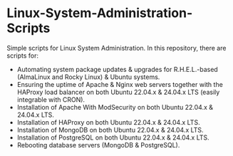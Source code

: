 # Linux-System-Administration-Scripts
Simple scripts for Linux System Administration. In this repository, there are scripts for:

- Automating system package updates & upgrades for R.H.E.L.-based (AlmaLinux and Rocky Linux) & Ubuntu systems.
- Ensuring the uptime of Apache & Nginx web servers together with the HAProxy load balancer on both Ubuntu 22.04.x & 24.04.x LTS (easily integrable with CRON). 
- Installation of Apache With ModSecurity on both Ubuntu 22.04.x & 24.04.x LTS. 
- Installation of HAProxy on both Ubuntu 22.04.x & 24.04.x LTS.
- Installation of MongoDB on both Ubuntu 22.04.x & 24.04.x LTS.
- Installation of PostgreSQL on both Ubuntu 22.04.x & 24.04.x LTS.
- Rebooting database servers (MongoDB & PostgreSQL).
